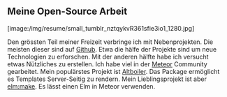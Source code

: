 ## Meine Open-Source Arbeit

[image:/img/resume/small_tumblr_nztqykvR361sfie3io1_1280.jpg]

Den grössten Teil meiner Freizeit verbringe ich mit Nebenprojekten. Die meisten dieser sind auf [Github](https://github.com/kriegslustig). Etwa die hälfe der Projekte sind um neue Technologien zu erforschen. Mit der anderen hälfte habe ich versucht etwas Nützliches zu erstellen. Ich habe viel in der [Meteor](https://www.meteor.com/) Community gearbeitet. Mein populärstes Projekt ist [Altboiler](https://github.com/Kriegslustig/meteor-altboiler). Das Package ermöglicht es Templates Server-Seitig zu rendern. Mein Lieblingsprojekt ist aber [elm:make](https://github.com/Kriegslustig/meteor-elm-make). Es lässt einen Elm in Meteor verwenden.

